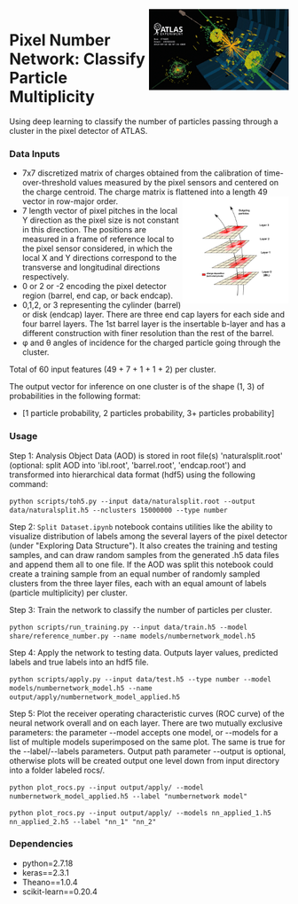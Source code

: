 <img src="documentation/collision.jpg" width=50% align="right"/>

# Pixel Number Network: Classify Particle Multiplicity

Using deep learning to classify the number of particles passing through a cluster in the pixel detector of ATLAS.

### Data Inputs

* 7x7 discretized matrix of charges obtained from the calibration of time-over-threshold values measured by the pixel sensors and centered on the charge centroid. The charge matrix is flattened into a length 49 vector in row-major order. <img src="documentation/particle_multiplicity.png" width = 40% align="right"/>
* 7 length vector of pixel pitches in the local Y direction as the pixel size is not constant in this direction. The positions are measured in a frame of reference local to the pixel sensor considered, in which the local X and Y directions correspond to the transverse and longitudinal directions respectively.
* 0 or 2 or -2 encoding the pixel detector region (barrel, end cap, or back endcap).
* 0,1,2, or 3 representing the cylinder (barrel) or disk (endcap) layer. There are three end cap layers for each side and four barrel layers. The 1st barrel layer is the insertable b-layer and has a different construction with finer resolution than the rest of the barrel.
* φ and θ angles of incidence for the charged particle going through the cluster.


Total of 60 input features (49 + 7 + 1 + 1 + 2) per cluster.


The output vector for inference on one cluster is of the shape (1, 3) of probabilities in the following format:


* [1 particle probability, 2 particles probability, 3+ particles probability]


### Usage
Step 1: Analysis Object Data (AOD) is stored in root file(s) 'naturalsplit.root' (optional: split AOD into 'ibl.root', 'barrel.root', 'endcap.root') and transformed into hierarchical data format (hdf5) using the following command:

```
python scripts/toh5.py --input data/naturalsplit.root --output data/naturalsplit.h5 --nclusters 15000000 --type number
```

Step 2: ```	Split Dataset.ipynb ``` notebook contains utilities like the ability to visualize distribution of labels among the several layers of the pixel detector (under "Exploring Data Structure"). It also creates the training and testing samples, and can draw random samples from the generated .h5 data files and append them all to one file. If the AOD was split this notebook could create a training sample from an equal number of randomly sampled clusters from the three layer files, each with an equal amount of labels (particle multiplicity) per cluster. 

Step 3: Train the network to classify the number of particles per cluster.

```
python scripts/run_training.py --input data/train.h5 --model share/reference_number.py --name models/numbernetwork_model.h5
``` 

Step 4: Apply the network to testing data. Outputs layer values, predicted labels and true labels into an hdf5 file.

```
python scripts/apply.py --input data/test.h5 --type number --model models/numbernetwork_model.h5 --name output/apply/numbernetwork_model_applied.h5
```

Step 5: Plot the receiver operating characteristic curves (ROC curve) of the neural network overall and on each layer. There are two mutually exclusive parameters: the parameter --model accepts one model, or --models for  a list of multiple models superimposed on the same plot. The same is true for the --label/--labels parameters. Output path parameter --output is optional, otherwise plots will be created output one level down from input directory into a folder labeled rocs/.

```
python plot_rocs.py --input output/apply/ --model numbernetwork_model_applied.h5 --label "numbernetwork model"
```
```
python plot_rocs.py --input output/apply/ --models nn_applied_1.h5 nn_applied_2.h5 --label "nn_1" "nn_2"
```

### Dependencies
* python=2.7.18
* keras==2.3.1
* Theano==1.0.4
* scikit-learn==0.20.4

